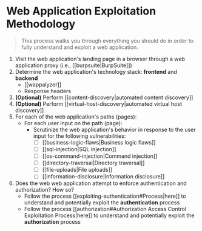 # Web Application Exploitation Methodology

> This process walks you through everything you should do in order to fully understand and exploit a web application.

1. Visit the web application's landing page in a browser through a web application proxy (i.e., [[burpsuite|BurpSuite]])
2. Determine the web application's technology stack: **frontend** and **backend**
	- [[wappalyzer]]
	- Response headers
3. **(Optional)** Perform [[content-discovery|automated content discovery]]
4. **(Optional)** Perform [[virtual-host-discovery|automated virtual host discovery]]
5. For each of the web application's paths (pages):
	- For each user input on the path (page):
		- Scrutinize the web application's behavior in response to the user input for the following vulnerabilities:
			- [ ] [[business-logic-flaws|Business logic flaws]]
			- [ ] [[sql-injection|SQL injection]]
			- [ ] [[os-command-injection|Command injection]]
			- [ ] [[directory-traversal|Directory traversal]]
			- [ ] [[file-uploads|File uploads]]
			- [ ] [[information-disclosure|Information disclosure]]
6. Does the web web application attempt to enforce authentication and authorization? How so?
	- Follow the process [[exploiting-authentication#Process|here]] to understand and potentially exploit the **authentication** process
	- Follow the process [[authorization#Authorization Access Control Exploitation Process|here]] to understand and potentially exploit the **authorization** process
